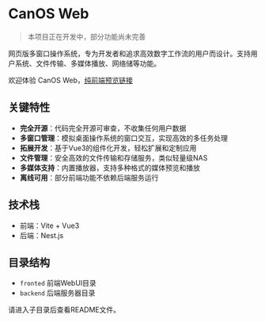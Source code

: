 # CanOS Web

> 本项目正在开发中，部分功能尚未完善

网页版多窗口操作系统，专为开发者和追求高效数字工作流的用户而设计。支持用户系统、文件传输、多媒体播放、网络储等功能。

欢迎体验 CanOS Web，[纯前端预览链接](https://canwdev.github.io/canos-web/#/)

## 关键特性

- **完全开源**：代码完全开源可审查，不收集任何用户数据
- **多窗口管理**：模拟桌面操作系统的窗口交互，实现高效的多任务处理
- **拓展开发**：基于Vue3的组件化开发，轻松扩展和定制应用
- **文件管理**：安全高效的文件传输和存储服务，类似轻量级NAS
- **多媒体支持**：内置播放器，支持多种格式的媒体预览和播放
- **离线可用**：部分前端功能不依赖后端服务运行

## 技术栈

- 前端：Vite + Vue3
- 后端：Nest.js

## 目录结构

- `fronted` 前端WebUI目录
- `backend` 后端服务器目录

请进入子目录后查看README文件。
